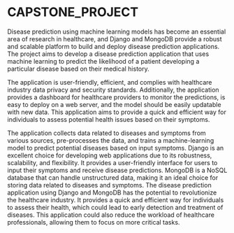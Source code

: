 # CAPSTONE_PROJECT

Disease prediction using machine learning models has become an essential area of research in
healthcare, and Django and MongoDB provide a robust and scalable platform to build and
deploy disease prediction applications. The project aims to develop a disease prediction
application that uses machine learning to predict the likelihood of a patient developing a
particular disease based on their medical history. 

The application is user-friendly, efficient, and
complies with healthcare industry data privacy and security standards. Additionally, the
application provides a dashboard for healthcare providers to monitor the predictions, is easy to
deploy on a web server, and the model should be easily updatable with new data.
This application aims to provide a quick and efficient way for individuals to assess
potential health issues based on their symptoms. 

The application collects data related to
diseases and symptoms from various sources, pre-processes the data, and trains a machine-learning model to predict potential diseases based on input symptoms.
Django is an excellent choice for developing web applications due to its robustness, scalability,
and flexibility. It provides a user-friendly interface for users to input their symptoms and
receive disease predictions. MongoDB is a NoSQL database that can handle unstructured data,
making it an ideal choice for storing data related to diseases and symptoms.
The disease prediction application using Django and MongoDB has the potential to
revolutionize the healthcare industry. It provides a quick and efficient way for individuals to
assess their health, which could lead to early detection and treatment of diseases. This
application could also reduce the workload of healthcare professionals, allowing them to focus
on more critical tasks.
